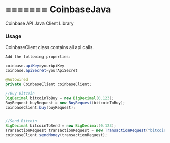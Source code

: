 =======
CoinbaseJava
============

Coinbase API Java Client Library


### Usage

CoinbaseClient class contains all api calls.

```java
Add the following properties:

coinbase.apiKey=yourApiKey
coinbase.apiSecret=yourApiSecret

@Autowired
private CoinbaseClient coinbaseClient;

//Buy Bitcoin
BigDecimal bitcoinToBuy = new BigDecimal(0.123);
BuyRequest buyRequest = new BuyRequest(bitcoinToBuy);
coinbaseClient.buy(buyRequest);


//Send Bitcoin
BigDecimal bitcoinToSend = new BigDecimal(0.123);
TransactionRequest transactionRequest = new TransactionRequest("bitcoinAddress", bitcoinToSend, "Transaction Note");
coinbaseClient.sendMoney(transactionRequest);
```
